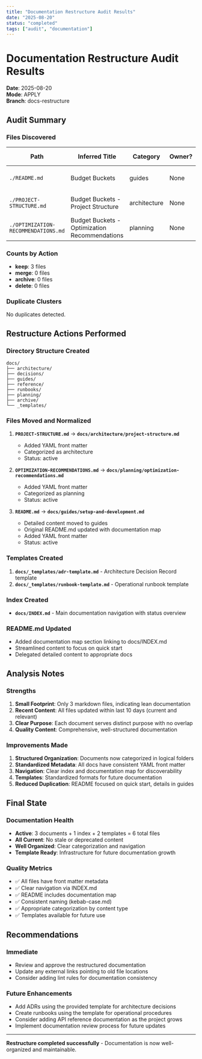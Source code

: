 ```yaml
---
title: "Documentation Restructure Audit Results"
date: "2025-08-20"
status: "completed"
tags: ["audit", "documentation"]
---
```


# Documentation Restructure Audit Results

**Date**: 2025-08-20  
**Mode**: APPLY  
**Branch**: docs-restructure

## Audit Summary

### Files Discovered
| Path | Inferred Title | Category | Owner? | Last Edited | Status | Action | Notes/Duplicates |
|------|---------------|----------|---------|-------------|---------|---------|------------------|
| `./README.md` | Budget Buckets | guides | None | 2025-08-13 | active | keep | Main project documentation, setup guide |
| `./PROJECT-STRUCTURE.md` | Budget Buckets - Project Structure | architecture | None | 2025-08-11 | active | keep | System architecture and file organization |
| `./OPTIMIZATION-RECOMMENDATIONS.md` | Budget Buckets - Optimization Recommendations | planning | None | 2025-08-11 | active | keep | Performance and feature planning document |

### Counts by Action
- **keep**: 3 files
- **merge**: 0 files  
- **archive**: 0 files
- **delete**: 0 files

### Duplicate Clusters
No duplicates detected.

## Restructure Actions Performed

### Directory Structure Created
```
docs/
├── architecture/
├── decisions/
├── guides/
├── reference/
├── runbooks/
├── planning/
├── archive/
└── _templates/
```

### Files Moved and Normalized
1. **`PROJECT-STRUCTURE.md`** → **`docs/architecture/project-structure.md`**
   - Added YAML front matter
   - Categorized as architecture
   - Status: active

2. **`OPTIMIZATION-RECOMMENDATIONS.md`** → **`docs/planning/optimization-recommendations.md`**
   - Added YAML front matter  
   - Categorized as planning
   - Status: active

3. **`README.md`** → **`docs/guides/setup-and-development.md`**
   - Detailed content moved to guides
   - Original README.md updated with documentation map
   - Added YAML front matter
   - Status: active

### Templates Created
1. **`docs/_templates/adr-template.md`** - Architecture Decision Record template
2. **`docs/_templates/runbook-template.md`** - Operational runbook template

### Index Created
- **`docs/INDEX.md`** - Main documentation navigation with status overview

### README.md Updated
- Added documentation map section linking to docs/INDEX.md
- Streamlined content to focus on quick start
- Delegated detailed content to appropriate docs

## Analysis Notes

### Strengths
1. **Small Footprint**: Only 3 markdown files, indicating lean documentation
2. **Recent Content**: All files updated within last 10 days (current and relevant)
3. **Clear Purpose**: Each document serves distinct purpose with no overlap
4. **Quality Content**: Comprehensive, well-structured documentation

### Improvements Made
1. **Structured Organization**: Documents now categorized in logical folders
2. **Standardized Metadata**: All docs have consistent YAML front matter
3. **Navigation**: Clear index and documentation map for discoverability
4. **Templates**: Standardized formats for future documentation
5. **Reduced Duplication**: README focused on quick start, details in guides

## Final State

### Documentation Health
- **Active**: 3 documents + 1 index + 2 templates = 6 total files
- **All Current**: No stale or deprecated content
- **Well Organized**: Clear categorization and navigation
- **Template Ready**: Infrastructure for future documentation growth

### Quality Metrics
- ✅ All files have front matter metadata
- ✅ Clear navigation via INDEX.md
- ✅ README includes documentation map
- ✅ Consistent naming (kebab-case.md)
- ✅ Appropriate categorization by content type
- ✅ Templates available for future use

## Recommendations

### Immediate
- Review and approve the restructured documentation
- Update any external links pointing to old file locations
- Consider adding lint rules for documentation consistency

### Future Enhancements
- Add ADRs using the provided template for architecture decisions
- Create runbooks using the template for operational procedures
- Consider adding API reference documentation as the project grows
- Implement documentation review process for future updates

---

**Restructure completed successfully** - Documentation is now well-organized and maintainable.